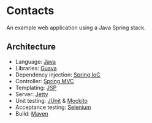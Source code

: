 Contacts
========

An example web application using a Java Spring stack.

Architecture
------------

* Language: [Java](http://www.oracle.com/technetwork/java/javase/index.html)
* Libraries: [Guava](https://code.google.com/p/guava-libraries/)
* Dependency injection: [Spring IoC](http://static.springsource.org/spring/docs/3.2.x/spring-framework-reference/html/beans.html)
* Controller: [Spring MVC](http://static.springsource.org/spring/docs/3.2.x/spring-framework-reference/html/mvc.html)
* Templating: [JSP](http://www.oracle.com/technetwork/java/javaee/tech/index.html)
* Server: [Jetty](http://www.eclipse.org/jetty/)
* Unit testing: [JUnit](http://junit.org/) & [Mockito](https://code.google.com/p/mockito/)
* Acceptance testing: [Selenium](http://www.seleniumhq.org/)
* Build: [Maven](http://maven.apache.org/)
